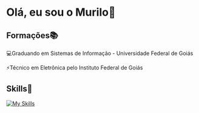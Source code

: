 <h1>Olá, eu sou o Murilo👋</h1> 

<h2>Formações📚</h2>


💻Graduando em Sistemas de Informação - Universidade Federal de Goiás
          
⚡Técnico em Eletrônica pelo Instituto Federal de Goiás

<h2>Skills🚀</h2>

[![My Skills](https://skillicons.dev/icons?i=react,javascript,typescript,nodejs,python,c,cpp,html,css,tailwind,git,github,express,mysql,mongodb)](https://skillicons.dev)
          
          


          

